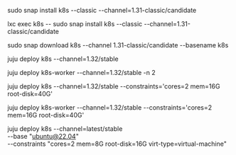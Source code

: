 <!-- snap start -->
sudo snap install k8s --classic --channel=1.31-classic/candidate
<!-- snap end -->
<!-- lxd start -->
lxc exec k8s -- sudo snap install k8s --classic --channel=1.31-classic/candidate
<!-- lxd end -->
<!-- offline start -->
sudo snap download k8s --channel 1.31-classic/candidate --basename k8s
<!-- offline end -->
<!-- juju control start -->
juju deploy k8s --channel=1.32/stable
<!-- juju control end -->
<!-- juju worker start -->
juju deploy k8s-worker --channel=1.32/stable -n 2
<!-- juju worker end -->
<!-- juju control constraints start -->
juju deploy k8s --channel=1.32/stable --constraints='cores=2 mem=16G root-disk=40G'
<!-- juju control constraints end -->
<!-- juju worker constraints start -->
juju deploy k8s-worker --channel=1.32/stable --constraints='cores=2 mem=16G root-disk=40G'
<!-- juju worker constraints end -->
<!-- juju vm start -->
juju deploy k8s --channel=latest/stable \
    --base "ubuntu@22.04" \
    --constraints "cores=2 mem=8G root-disk=16G virt-type=virtual-machine"
<!-- juju vm end -->
